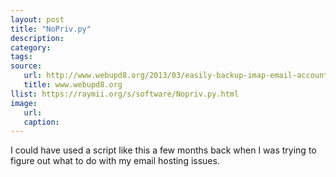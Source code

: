 ```yaml
---
layout: post
title: "NoPriv.py"
description:
category:
tags:
source:
   url: http://www.webupd8.org/2013/03/easily-backup-imap-email-accounts-using.html
   title: www.webupd8.org
llist: https://raymii.org/s/software/Nopriv.py.html
image:
   url:
   caption:
---
```

I could have used a script like this a few months back when I was trying to figure out what to do with my email hosting issues.
